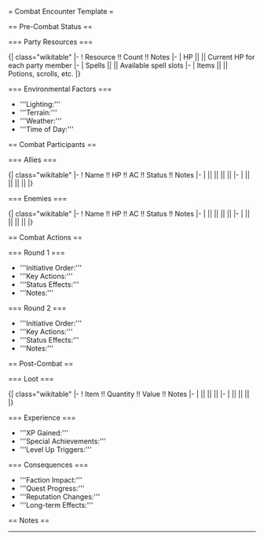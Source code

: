= Combat Encounter Template =

== Pre-Combat Status ==

=== Party Resources ===

{| class="wikitable"
|-
! Resource !! Count !! Notes
|-
| HP || || Current HP for each party member
|-
| Spells || || Available spell slots
|-
| Items || || Potions, scrolls, etc.
|}

=== Environmental Factors ===

- '''Lighting:'''
- '''Terrain:'''
- '''Weather:'''
- '''Time of Day:'''

== Combat Participants ==

=== Allies ===

{| class="wikitable"
|-
! Name !! HP !! AC !! Status !! Notes
|-
| || || || ||
|-
| || || || ||
|}

=== Enemies ===

{| class="wikitable"
|-
! Name !! HP !! AC !! Status !! Notes
|-
| || || || ||
|-
| || || || ||
|}

== Combat Actions ==

=== Round 1 ===

- '''Initiative Order:'''
- '''Key Actions:'''
- '''Status Effects:'''
- '''Notes:'''

=== Round 2 ===

- '''Initiative Order:'''
- '''Key Actions:'''
- '''Status Effects:'''
- '''Notes:'''

== Post-Combat ==

=== Loot ===

{| class="wikitable"
|-
! Item !! Quantity !! Value !! Notes
|-
| || || ||
|-
| || || ||
|}

=== Experience ===

- '''XP Gained:'''
- '''Special Achievements:'''
- '''Level Up Triggers:'''

=== Consequences ===

- '''Faction Impact:'''
- '''Quest Progress:'''
- '''Reputation Changes:'''
- '''Long-term Effects:'''

== Notes ==

---
